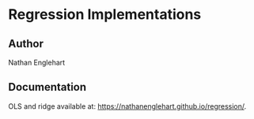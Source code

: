 # Regression Implementations

## Author
Nathan Englehart

## Documentation
OLS and ridge available at: <a href="https://nathanenglehart.github.io/regression/">https://nathanenglehart.github.io/regression/</a>.
